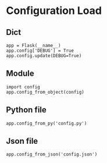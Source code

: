 # Configuration Load

## Dict
```
app = Flask(__name__)
app.config['DEBUG'] = True
app.config.update(DEBUG=True)
```

## Module
```
import config
app.config_from_object(config)
```

## Python file
```
app.config_from_py('config.py')
```

## Json file
```
app.config_from_json('config.json')
```
